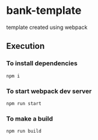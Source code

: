 # bank-template
template created using webpack

## Execution

### To install dependencies
`npm i` 

### To start webpack dev server
`npm run start`

### To make a build

`npm run build`

